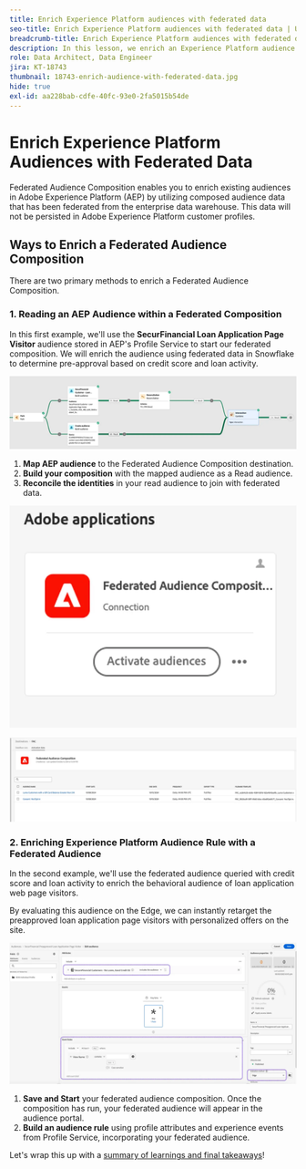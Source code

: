 ```yaml
---
title: Enrich Experience Platform audiences with federated data
seo-title: Enrich Experience Platform audiences with federated data | Unlock cross-channel insights with Federated Audience Composition
breadcrumb-title: Enrich Experience Platform audiences with federated data
description: In this lesson, we enrich an Experience Platform audience with federated data.
role: Data Architect, Data Engineer
jira: KT-18743
thumbnail: 18743-enrich-audience-with-federated-data.jpg
hide: true
exl-id: aa228bab-cdfe-40fc-93e0-2fa5015b54de
---
```

# Enrich Experience Platform Audiences with Federated Data

Federated Audience Composition enables you to enrich existing audiences in Adobe Experience Platform (AEP) by utilizing composed audience data that has been federated from the enterprise data warehouse. This data will not be persisted in Adobe Experience Platform customer profiles.

## Ways to Enrich a Federated Audience Composition

There are two primary methods to enrich a Federated Audience Composition. 

### 1. Reading an AEP Audience within a Federated Composition

In this first example, we'll use the **SecurFinancial Loan Application Page Visitor** audience stored in AEP's Profile Service to start our federated composition. We will enrich the audience using federated data in Snowflake to determine pre-approval based on credit score and loan activity.

![federated-composition-example](assets/snowflake-preapproval.png)

1. **Map AEP audience** to the Federated Audience Composition destination.
2. **Build your composition** with the mapped audience as a Read audience.
3. **Reconcile the identities** in your read audience to join with federated data.

 ![federated-method-1-1](assets/federated-method-1-1.png)

 ![federated-method-1-2](assets/federated-method-1-2.png)

### 2. Enriching Experience Platform Audience Rule with a Federated Audience

In the second example, we'll use the federated audience queried with credit score and loan activity to enrich the behavioral audience of loan application web page visitors.

By evaluating this audience on the Edge, we can instantly retarget the preapproved loan application page visitors with personalized offers on the site.

![edge-audience-enrich](assets/edge-audience-enrich.png)

1. **Save and Start** your federated audience composition. Once the composition has run, your federated audience will appear in the audience portal.
2. **Build an audience rule** using profile attributes and experience events from Profile Service, incorporating your federated audience.

Let's wrap this up with a [summary of learnings and final takeaways](conclusion.md)!
